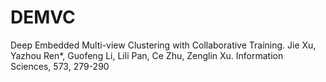 # DEMVC
Deep Embedded Multi-view Clustering with Collaborative Training.
Jie Xu, Yazhou Ren*, Guofeng Li, Lili Pan, Ce Zhu, Zenglin Xu.
Information Sciences, 573, 279-290
